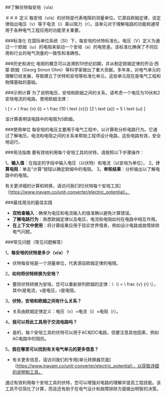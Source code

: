 ##了解伏特每安培（v/a）

＃＃＃ 定义
每安培（v/a）的伏特是代表电阻的测量单位。它源自欧姆定律，该定律指出电压（v）等于电流（i）乘以阻力（r）。该单元对于理解电路的功能和通常用于各种电气工程应用的功能至关重要。

###标准化
在国际单位系统（SI）下，每安培的伏特标准化。电压（V）定义为通过一个欧姆（ω）的电阻来驱动一个安培（a）的电势差。该标准化确保了不同应用和行业的电气测量的一致性和准确性。

###历史和进化
电阻的概念可以追溯到19世纪初期，并从制定欧姆定律的乔治·西蒙·欧姆（Georg Simon Ohm）等科学家做出了重大贡献。多年来，对电气单元的理解已经发展，导致建立了伏特和安培等标准化单元，这些单元现在是电气工程和物理基础的基础。

###示例计算
为了说明电压，安培和欧姆之间的关系，请考虑一个电压为10伏和2安培电流的电路。使用欧姆法律：

\ [
r = \ frac {v} {i} = \ frac {10 \ text {v}}} {2 \ text {a}} = 5 \ text {ω}
\]

该计算表明该电路中的电阻为5欧姆。

###使用单位
每安培的电压主要用于电气工程中，以计算和分析电路行为。它通过了解电压，电流和电阻之间的关系来帮助工程师设计电路，这些电路有效，安全地运行。

###用法指南
要有效地利用每个安培工具的伏特，请按照以下步骤操作：

1。**输入值**：在指定的字段中输入电压（以伏特）和电流（以安培为单位）。
2。**计算电阻**：单击“计算”按钮以确定欧姆中的电阻。
3。**审核结果**：分析输出以了解电路中的电阻。

有关更详细的计算和转换，请访问我们的[伏特每个安培工具]（https://www.inayam.co/unit-converter/electric_potential）。

###最佳用法的最佳实践
-  **双检查输入**：确保为电压和电流输入的值准确以避免计算错误。
-  **了解电路行为**：熟悉欧姆定律以及电压，电流和电阻如何在电路中相互作用。
-  **在上下文中使用**：将计算结果应用于现实世界情景，例如设计电路或故障排除电气问题。

###常见问题（常见问题解答）

1。**每安培的伏特是多少（v/a）？**
- 伏特每安培是一个测量单位，代表源自欧姆定律的电阻。

2。**如何将伏特转换为安培？**
- 要将伏特转换为安培，您可以重新排列欧姆的定律：\（i = \ frac {v} {r} \），其中i是电流，v是电压，r是电阻。

3。**伏特，安培和欧姆之间有什么关系？**
- 关系由欧姆定律定义：电压（v）=电流（i）×电阻（r）。

4。**我可以将此工具用于交流电路吗？**
- 是的，每个安培工具的伏特可以用于AC和DC电路，但要注意其他因素，例如AC电路中的阻抗。

5。**我在哪里可以找到有关电气单元的更多信息？**
- 有关更多信息，请访问我们的专用[单元转换器页面]（https://www.inayam.co/unit-converter/electric_potential），以获取详细的说明和工具。

通过有效利用每个安培工具的伏特，您可以增强对电路的理解并提高工程技能。该工具不仅简化了计算，而且还有助于在电气设计和故障排除方面做出明智的决策。